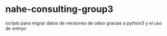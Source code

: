 # nahe-consulting-group3
scripts para migrar datos de versiones de odoo gracias a python3 y el uso de xmlrpc
